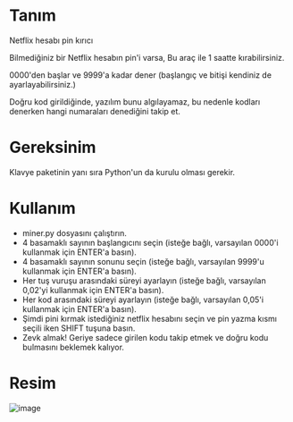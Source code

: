 # Tanım
Netflix hesabı pin kırıcı

Bilmediğiniz bir Netflix hesabın pin'i varsa,
Bu araç ile 1 saatte kırabilirsiniz.

0000'den başlar ve 9999'a kadar dener (başlangıç ve bitişi kendiniz de ayarlayabilirsiniz.)

Doğru kod girildiğinde, yazılım bunu algılayamaz, bu nedenle kodları denerken
hangi numaraları denediğini takip et.

# Gereksinim
Klavye paketinin yanı sıra Python'un da kurulu olması gerekir.

# Kullanım

- miner.py dosyasını çalıştırın.
- 4 basamaklı sayının başlangıcını seçin (isteğe bağlı, varsayılan 0000'i kullanmak için ENTER'a basın).
- 4 basamaklı sayının sonunu seçin (isteğe bağlı, varsayılan 9999'u kullanmak için ENTER'a basın).
- Her tuş vuruşu arasındaki süreyi ayarlayın (isteğe bağlı, varsayılan 0,02'yi kullanmak için ENTER'a basın).
- Her kod arasındaki süreyi ayarlayın (isteğe bağlı, varsayılan 0,05'i kullanmak için ENTER'a basın).
- Şimdi pini kırmak istediğiniz netflix hesabını seçin ve pin yazma kısmı seçili iken SHIFT tuşuna basın.
- Zevk almak! Geriye sadece girilen kodu takip etmek ve doğru kodu bulmasını beklemek kalıyor.

# Resim
![image](https://user-images.githubusercontent.com/68977883/205501182-08dfead6-4d12-484a-a032-53bd1412a510.png)
